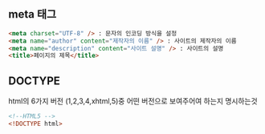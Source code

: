 ## meta 태그

```html
<meta charset="UTF-8" /> : 문자의 인코딩 방식을 설정
<meta name="author" content="제작자의 이름" /> : 사이트의 제작자의 이름
<meta name="description" content="사이트 설명" /> : 사이트의 설명
<title>페이지의 제목</title>
```

## DOCTYPE

html의 6가지 버전 (1,2,3,4,xhtml,5)중 어떤 버전으로 보여주어여 하는지 명시하는것

```html
<!--HTML5 -->
<!DOCTYPE html>
```
